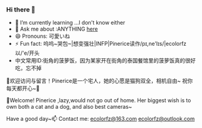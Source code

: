 ### Hi there 👋 

- 🤔 I’m currently learning ...I don't know either 
- 🔭 Ask me about :ANYTHING [here](https://github.com/ecolorfz/ecolorfz/issues)
- 😄 Pronouns: 可愛いね
- ⚡ Fun fact: 呜呜~哭包~|想变强壮|INFP|Pinerice读作/pɪ,ne'lɪs/|ecolorfz以/'e/开头
- 中文常用ID:街角的菠萝饭，因为某家开在街角的泰国餐馆里的菠萝饭真的很好吃，忘不掉

👯欢迎访问与留言！Pinerice是一个宅人，她的心愿是猫狗双全，相机自由~
祝你每天都开心~🌱

💬Welcome! Pinerice ,lazy,would not go out of home. Her biggest wish is to own both a cat and a dog, and also best cameras~

Have a good day~📫 
Contact me:
ecolorfz@163.com
ecolorfz@outlook.com
